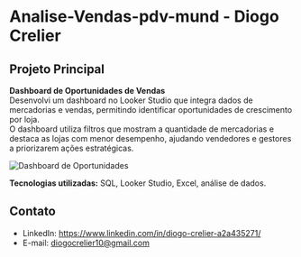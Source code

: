 # Analise-Vendas-pdv-mund - Diogo Crelier

## Projeto Principal

**Dashboard de Oportunidades de Vendas**  
Desenvolvi um dashboard no Looker Studio que integra dados de mercadorias e vendas, permitindo identificar oportunidades de crescimento por loja.  
O dashboard utiliza filtros que mostram a quantidade de mercadorias e destaca as lojas com menor desempenho, ajudando vendedores e gestores a priorizarem ações estratégicas.  

![Dashboard de Oportunidades](images/dashboard.png)

**Tecnologias utilizadas:** SQL, Looker Studio, Excel, análise de dados.

## Contato
- LinkedIn: https://www.linkedin.com/in/diogo-crelier-a2a435271/
- E-mail: diogocrelier10@gmail.com

